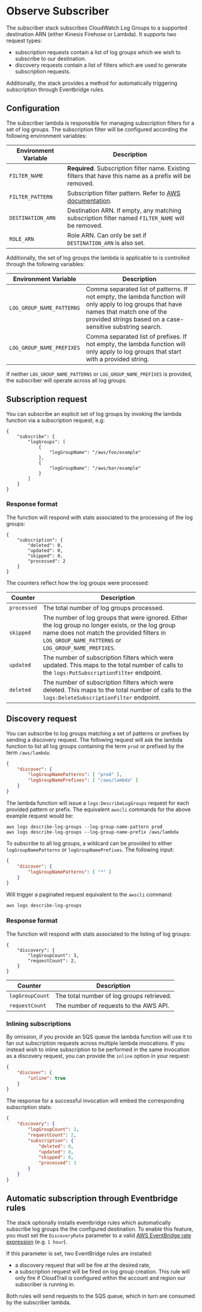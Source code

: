 # Observe Subscriber

The subscriber stack subscribes CloudWatch Log Groups to a supported destination ARN (either Kinesis Firehose or Lambda). It supports two request types:

- subscription requests contain a list of log groups which we wish to subscribe to our destination.
- discovery requests contain a list of filters which are used to generate subscription requests.

Additionally, the stack provides a method for automatically triggering subscription through Eventbridge rules.

## Configuration

The subscriber lambda is responsible for managing subscription filters for a set of log groups.
The subscription filter will be configured according the following environment variables:

| Environment Variable | Description                                                                                                                                   |
|----------------------|-----------------------------------------------------------------------------------------------------------------------------------------------|
| `FILTER_NAME`        | **Required**. Subscription filter name. Existing filters that have this name as a prefix will be removed.                                     |
| `FILTER_PATTERN`     | Subscription filter pattern. Refer to [AWS documentation](https://docs.aws.amazon.com/AmazonCloudWatch/latest/logs/SubscriptionFilters.html). |
| `DESTINATION_ARN`    | Destination ARN. If empty, any matching subscription filter named `FILTER_NAME` will be removed.                                              |
| `ROLE_ARN`           | Role ARN. Can only be set if `DESTINATION_ARN` is also set.                                                                                   |

Additionally, the set of log groups the lambda is applicable to is controlled through the following variables:

| Environment Variable      | Description                                                                                                                                                                                          |
|---------------------------|------------------------------------------------------------------------------------------------------------------------------------------------------------------------------------------------------|
| `LOG_GROUP_NAME_PATTERNS` | Comma separated list of patterns. If not empty, the lambda function will only apply to log groups that have names that match one of the provided strings based on a case-sensitive substring search. |
| `LOG_GROUP_NAME_PREFIXES` | Comma separated list of prefixes. If not empty, the lambda function will only apply to log groups that start with a provided string.                                                                 |

If neither `LOG_GROUP_NAME_PATTERNS` or `LOG_GROUP_NAME_PREFIXES` is provided, the subscriber will operate across all log groups.


## Subscription request

You can subscribe an explicit set of log groups by invoking the lambda function via a subscription request, e.g:

```
{
    "subscribe": {
        "logGroups": [
            {
                "logGroupName": "/aws/foo/example"
            },
            {
                "logGroupName": "/aws/bar/example"
            }
        ]
    }
}
```

### Response format

The function will respond with stats associated to the processing of the log groups:

```
{
    "subscription":	{
        "deleted": 0,
        "updated": 0,
        "skipped": 0,
        "processed": 2
    }
}
```

The counters reflect how the log groups were processed:  

| Counter     | Description                                                                                                                                                                                             |
|-------------|---------------------------------------------------------------------------------------------------------------------------------------------------------------------------------------------------------|
| `processed` | The total number of log groups processed.                                                                                                                                                               |
| `skipped`   | The number of log groups that were ignored. Either the log group no longer exists, or the log group name does not match the provided filters in `LOG_GROUP_NAME_PATTERNS` or `LOG_GROUP_NAME_PREFIXES`. |
| `updated`   | The number of subscription filters which were updated. This maps to the total number of calls to the `logs:PutSubscriptionFilter` endpoint.                                                             |
| `deleted`   | The number of subscription filters which were deleted. This maps to the total number of calls to the `logs:DeleteSubscriptionFilter` endpoint.                                                          |

## Discovery request

You can subscribe to log groups matching a set of patterns or prefixes by sending a discovery request. The following request will ask the lambda function to list all log groups containing the term `prod` or prefixed by the term `/aws/lambda`:

```json
{
    "discover": {
        "logGroupNamePatterns": [ "prod" ],
        "logGroupNamePrefixes": [ "/aws/lambda" ]
    }
}
```

The lambda function will issue a `logs:DescribeLogGroups` request for each provided pattern or prefix. The equivalent `awscli` commands for the above example request would be:

```
aws logs describe-log-groups --log-group-name-pattern prod
aws logs describe-log-groups --log-group-name-prefix /aws/lambda
```

To subscribe to all log groups, a wildcard can be provided to either `logGroupNamePatterns` or `logGroupNamePrefixes`. The following input: 

```json
{
    "discover": {
        "logGroupNamePatterns": [ "*" ]
    }
}
```

Will trigger a paginated request equivalent to the `awscli` command:

```shell
aws logs describe-log-groups
```


### Response format

The function will respond with stats associated to the listing of log groups:

```
{
    "discovery": {
        "logGroupCount": 3,
        "requestCount": 2,
    }
}
```

| Counter         | Description                                         |
|-----------------|-----------------------------------------------------|
| `logGroupCount` | The total number of log groups retrieved.       |
| `requestCount`  | The number of requests to the AWS API.          |


### Inlining subscriptions

By omission, if you provide an SQS queue the lambda function will use it to fan out subscription requests across multiple lambda invocations. If you instead wish to inline subscription to be performed in the same invocation as a discovery request, you can provide the `inline` option in your request: 

```json
{
    "discover": {
        "inline": true
    }
}
```

The response for a successful invocation will embed the corresponding subscription stats:

```json
{
    "discovery": {
        "logGroupCount": 3,
        "requestCount": 2,
        "subscription": {
            "deleted": 0,
            "updated": 0,
            "skipped": 0,
            "processed": 3
        }
    }
}
```

## Automatic subscription through Eventbridge rules

The stack optionally installs eventbridge rules which automatically subscribe log groups the the configured destination. To enable this feature, you must set the `DiscoveryRate` parameter to a valid [AWS EventBridge rate expression](https://docs.aws.amazon.com/eventbridge/latest/userguide/eb-rate-expressions.html) (e.g. `1 hour`).

If this parameter is set, two EventBridge rules are installed:

- a discovery request that will be fire at the desired rate,
- a subscription request will be fired on log group creation. This rule will only fire if CloudTrail is configured within the account and region our subscriber is running in.

Both rules will send requests to the SQS queue, which in turn are consumed by the subscriber lambda.
